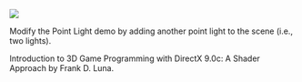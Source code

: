 [![](http://img.youtube.com/vi/vB7KDJhatbE/0.jpg)](http://www.youtube.com/watch?v=vB7KDJhatbE "Chapter 10 - Exercise 4 - Point Lights")

Modify the Point Light demo by adding another point light to the scene (i.e., two lights).

Introduction to 3D Game Programming with DirectX 9.0c: A Shader Approach by Frank D. Luna.
